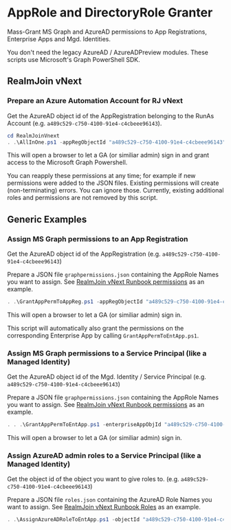 # AppRole and DirectoryRole Granter

Mass-Grant MS Graph and AzureAD permissions to App Registrations, Enterprise Apps and Mgd. Identities.

You don't need the legacy AzureAD / AzureADPreview modules. These scripts use Microsoft's Graph PowerShell SDK. 

## RealmJoin vNext 

### Prepare an Azure Automation Account for RJ vNext

Get the AzureAD object id of the AppRegistration belonging to the RunAs Account (e.g. `a489c529-c750-4100-91e4-c4cbeee96143`).

```powershell
cd RealmJoinVnext
. .\AllInOne.ps1 -appRegObjectId "a489c529-c750-4100-91e4-c4cbeee96143" 
``` 

This will open a browser to let a GA (or similiar admin) sign in and grant access to the Microsoft Graph Powershell. 

You can reapply these permissions at any time; for example if new permissions were added to the JSON files. Existing permissions will create (non-terminating) errors. You can ignore those. Currently, existing additional roles and permissions are not removed by this script.

## Generic Examples

### Assign MS Graph permissions to an App Registration

Get the AzureAD object id of the AppRegistration (e.g. `a489c529-c750-4100-91e4-c4cbeee96143`)

Prepare a JSON file `graphpermissions.json` containing the AppRole Names you want to assign. See [RealmJoin vNext Runbook permissions](RealmJoinVnext/RJvNextPermissions.json) as an example.

```powershell
. .\GrantAppPermToAppReg.ps1 -appRegObjectId "a489c529-c750-4100-91e4-c4cbeee96143" -permissionsTemplate .\graphpermissions.json
``` 

This will open a browser to let a GA (or similiar admin) sign in.

This script will automatically also grant the permissions on the corresponding Enterprise App by calling `GrantAppPermToEntApp.ps1`.

### Assign MS Graph permissions to a Service Principal (like a Managed Identity)

Get the AzureAD object id of the Mgd. Identity / Service Principal (e.g. `a489c529-c750-4100-91e4-c4cbeee96143`)

Prepare a JSON file `graphpermissions.json` containing the AppRole Names you want to assign. See [RealmJoin vNext Runbook permissions](RealmJoinVnext/RJvNextPermissions.json) as an example.

```powershell
. . .\GrantAppPermToEntApp.ps1 -enterpriseAppObjId "a489c529-c750-4100-91e4-c4cbeee96143" -permissionsTemplate .\graphpermissions.json
``` 

This will open a browser to let a GA (or similiar admin) sign in.

### Assign AzureAD admin roles to a Service Principal (like a Managed Identity)

Get the object id of the object you want to give roles to. (e.g. `a489c529-c750-4100-91e4-c4cbeee96143`)

Prepare a JSON file `roles.json` containing the AzureAD Role Names you want to assign. See [RealmJoin vNext Runbook Roles](RealmJoinVnext/RJvNextRoles.json) as an example.

```powershell
. .\AssignAzureADRoleToEntApp.ps1 -objectId "a489c529-c750-4100-91e4-c4cbeee96143" -rolesTemplate .\roles.json
``` 
